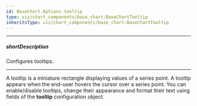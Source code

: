 ```yaml
---
id: BaseChart.Options.tooltip
type: viz/chart_components/base_chart:BaseChartTooltip
inheritsType: viz/chart_components/base_chart:BaseChartTooltip
---
```

---
##### shortDescription
Configures tooltips.

---
A tooltip is a miniature rectangle displaying values of a series point. A tooltip appears when the end-user hovers the cursor over a series point. You can enable/disable tooltips, change their appearance and format their text using fields of the **tooltip** configuration object.